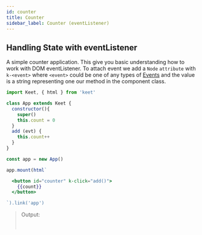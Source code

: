 ```yaml
---
id: counter
title: Counter
sidebar_label: Counter (eventListener)
---
```


## Handling State with eventListener

A simple counter application. This give you basic understanding how to work with DOM eventListener. To attach event we add a ```Node``` ```attribute``` with ```k-<event>``` where ```<event>``` could be one of any types of [Events](https://developer.mozilla.org/en-US/docs/Web/Events) and the value is a string representing one our method in the component class.

```js
import Keet, { html } from 'keet'

class App extends Keet {
  constructor(){
    super()
    this.count = 0
  }
  add (evt) {
    this.count++
  }
}

const app = new App()

app.mount(html`
```

```handlebars
  <button id="counter" k-click="add()">
    {{count}}
  </button>
```

```js
`).link('app')
```


> Output: <div id="counterApp"></div><br/>